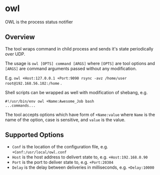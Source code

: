 # owl
OWL is the process status notifier

## Overview

The tool wraps command in child process and sends it's state periodically
over UDP.

The usage is `owl [OPTS] command [ARGS]` where `[OPTS]` are tool options
and `[ARGS]` are command arguments passed without any modification.

E.g. `owl +Host:127.0.0.1 +Port:9090 rsync -avz /home/user root@192.168.56.102:/home` .

Shell scripts can be wrapped as well with modification of shebang, e.g.

``` shell
#!/usr/bin/env owl +Name:Awesome_Job bash
...commands...
```

The tool accepts options which have form of `+Name:value` where `Name` is the name
of the option, case is sensitive, and `value` is the value.

## Supported Options

* `Conf` is the location of the configuration file, e.g. `+Conf:/usr/local/owl.conf`
* `Host` is the host address to delivert state to, e.g. `+Host:192.168.0.90`
* `Port` is the port to deliver state to, e.g. `+Port:20304`
* `Delay` is the delay between deliveries in milliseconds, e.g. `+Delay:10000`

